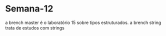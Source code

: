 # Semana-12

a brench master é o laboratório 15 sobre tipos estruturados.
a brench string trata de estudos com strings

